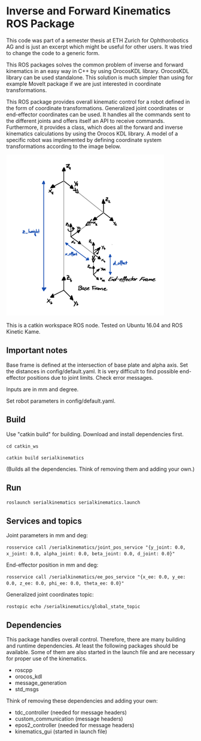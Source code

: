 # Inverse and Forward Kinematics ROS Package 

This code was part of a semester thesis at ETH Zurich for Ophthorobotics AG and is just an excerpt which might be useful for other users. It was tried to change the code to a generic form.

This ROS packages solves the common problem of inverse and forward kinematics in an easy way in C++ by using OrocosKDL library. OrocosKDL library can be used standalone. This solution is much simpler than using for example MoveIt package if we are just interested in coordinate transformations.

This ROS package provides overall kinematic control for a robot defined in the form of coordinate transformations. Generalized joint coordinates or end-effector coordinates can be used. It handles all the commands sent to the different joints and offers itself an API to receive commands. Furthermore, it provides a class, which does all the forward and inverse kinematics calculations by using the Orocos KDL library. A model of a specific robot was implemented by defining coordinate system transformations according to the image below.

![Robot coordinate system](kos.png?raw=true "Robot coordinate system")

This is a catkin workspace ROS node. Tested on Ubuntu 16.04 and ROS Kinetic Kame.

## Important notes

Base frame is defined at the intersection of base plate and alpha axis. Set the distances in config/default.yaml. It is very difficult to find possible end-effector positions due to joint limits. Check error messages. 

Inputs are in mm and degree.

Set robot parameters in config/default.yaml.

## Build

Use "catkin build" for building. Download and install dependencies first.

`cd catkin_ws`

`catkin build serialkinematics`

(Builds all the dependencies. Think of removing them and adding your own.)

## Run

`roslaunch serialkinematics serialkinematics.launch`


## Services and topics

Joint parameters in mm and deg:

`rosservice call /serialkinematics/joint_pos_service "{y_joint: 0.0, x_joint: 0.0, alpha_joint: 0.0, beta_joint: 0.0, d_joint: 0.0}" `

End-effector position in mm and deg:

`rosservice call /serialkinematics/ee_pos_service "{x_ee: 0.0, y_ee: 0.0, z_ee: 0.0, phi_ee: 0.0, theta_ee: 0.0}" `

Generalized joint coordinates topic:

`rostopic echo /serialkinematics/global_state_topic`


## Dependencies

This package handles overall control. Therefore, there are many building and runtime dependencies. At least the following packages should be available. Some of them are also started in the launch file and are necessary for proper use of the kinematics. 

- roscpp
- orocos_kdl
- message_generation
- std_msgs

Think of removing these dependencies and adding your own:
- tdc_controller (needed for message headers)
- custom_communication (message headers)
- epos2_controller (needed for message headers)
- kinematics_gui (started in launch file)
